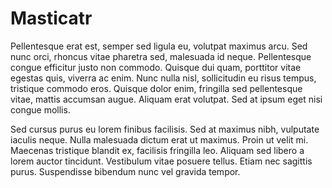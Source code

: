 # Masticatr

Pellentesque erat est, semper sed ligula eu, volutpat maximus arcu. Sed nunc orci, rhoncus vitae pharetra sed, malesuada id neque. Pellentesque congue efficitur justo non commodo. Quisque dui quam, porttitor vitae egestas quis, viverra ac enim. Nunc nulla nisl, sollicitudin eu risus tempus, tristique commodo eros. Quisque dolor enim, fringilla sed pellentesque vitae, mattis accumsan augue. Aliquam erat volutpat. Sed at ipsum eget nisi congue mollis.

Sed cursus purus eu lorem finibus facilisis. Sed at maximus nibh, vulputate iaculis neque. Nulla malesuada dictum erat ut maximus. Proin ut velit mi. Maecenas tristique blandit ex, facilisis fringilla leo. Aliquam sed libero a lorem auctor tincidunt. Vestibulum vitae posuere tellus. Etiam nec sagittis purus. Suspendisse bibendum nunc vel gravida tempor.
